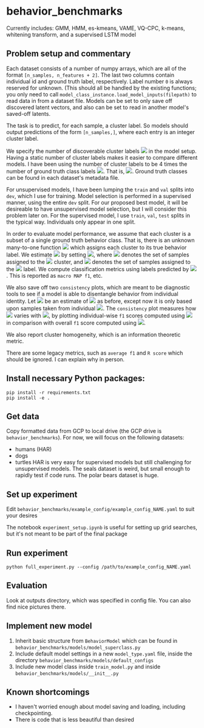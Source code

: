# behavior_benchmarks

Currently includes: GMM, HMM, es-kmeans, VAME, VQ-CPC, k-means, whitening transform, and a supervised LSTM model

## Problem setup and commentary

Each dataset consists of a number of numpy arrays, which are all of the format `[n_samples, n_features + 2]`. The last two columns contain individual id and ground truth label, respectively. Label number `0` is always reserved for unknown. (This should all be handled by the existing functions; you only need to call `model_class_instance.load_model_inputs(filepath)` to read data in from a dataset file. Models can be set to only save off discovered latent vectors, and also can be set to read in another model's saved-off latents.

The task is to predict, for each sample, a cluster label. So models should output predictions of the form `[n_samples,]`, where each entry is an integer cluster label.

We specify the number of discoverable cluster labels <img src="https://render.githubusercontent.com/render/math?math=M"> in the model setup. Having a static number of cluster labels makes it easier to compare different models. I have been using the number of cluster labels to be 4 times the number of ground truth class labels <img src="https://render.githubusercontent.com/render/math?math=N">. That is, <img src="https://render.githubusercontent.com/render/math?math=M = 4N">. Ground truth classes can be found in each dataset's metadata file.

For unsupervised models, I have been lumping the `train` and `val` splits into `dev`, which I use for training. Model selection is performed in a supervised manner, using the entire `dev` split. For our proposed best model, it will be desireable to have unsupervised model selection, but I will consider this problem later on. For the supervised model, I use `train`, `val`, `test` splits in the typical way. Individuals only appear in one split.

In order to evaluate model performance, we assume that each cluster is a subset of a single ground truth behavior class. That is, there is an unknown many-to-one function <img src="https://render.githubusercontent.com/render/math?math=F\colon \{1,\dots, M\} \to \{1,\dots, N\}"> which assigns each cluster to its true behavior label. We estimate <img src="https://render.githubusercontent.com/render/math?math=F"> by setting <img src="https://render.githubusercontent.com/render/math?math=\hat{F}(i) = \text{argmax}_j |c_i \cap l_j|">, where <img src="https://render.githubusercontent.com/render/math?math=c_i"> denotes the set of samples assigned to the <img src="https://render.githubusercontent.com/render/math?math=i^{th}"> cluster, and <img src="https://render.githubusercontent.com/render/math?math=l_j"> denotes the set of samples assigned to the <img src="https://render.githubusercontent.com/render/math?math=j^{th}"> label. We compute classification metrics using labels predicted by <img src="https://render.githubusercontent.com/render/math?math=\hat{F}">. This is reported as `macro MAP f1`, etc.

We also save off two `consistency` plots, which are meant to be diagnostic tools to see if a model is able to disentangle behavior from individual identity. Let <img src="https://render.githubusercontent.com/render/math?math=\hat{F}_k"> be an estimate of <img src="https://render.githubusercontent.com/render/math?math=F"> as before, except now it is only based upon samples taken from individual <img src="https://render.githubusercontent.com/render/math?math=k">. The `consistency` plot measures how <img src="https://render.githubusercontent.com/render/math?math=\hat{F}_k"> varies with <img src="https://render.githubusercontent.com/render/math?math=k">, by plotting individual-wise `f1` scores computed using <img src="https://render.githubusercontent.com/render/math?math=\hat{F}_k"> in comparison with overall `f1` score computed using <img src="https://render.githubusercontent.com/render/math?math=\hat{F}">.

We also report cluster homogeneity, which is an information theoretic metric.

There are some legacy metrics, such as `average f1` and `R score` which should be ignored. I can explain why in person.

## Install necessary Python packages:

```
pip install -r requirements.txt
pip install -e .
```

## Get data

Copy formatted data from GCP to local drive (the GCP drive is `behavior_benchmarks`). For now, we will focus on the following datasets:
- humans (HAR)
- dogs
- turtles 
HAR is very easy for supervised models but still challenging for unsupervised models. The seals dataset is weird, but small enough to rapidly test if code runs. The polar bears dataset is huge.

## Set up experiment

Edit `behavior_benchmarks/example_config/example_config_NAME.yaml` to suit your desires

The notebook `experiment_setup.ipynb` is useful for setting up grid searches, but it's not meant to be part of the final package

## Run experiment

`python full_experiment.py --config /path/to/example_config_NAME.yaml`

## Evaluation

Look at outputs directory, which was specified in config file. You can also find nice pictures there.

## Implement new model

1. Inherit basic structure from `BehaviorModel` which can be found in `behavior_benchmarks/models/model_superclass.py`
2. Include default model settings in a new `model_type.yaml` file, inside the directory `behavior_benchmarks/models/default_configs`
3. Include new model class inside `train_model.py` and inside `behavior_benchmarks/models/__init__.py`

## Known shortcomings

- I haven't worried enough about model saving and loading, including checkpointing.
- There is code that is less beautiful than desired
